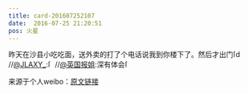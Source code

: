 ```yaml
---
title: card-201607252107
date:  2016-07-25 21:20:51
pos: 火星
---
```

昨天在沙县小吃吃面，送外卖的打了个电话说我到你楼下了。然后才出门<span class="url-icon"><img alt=[doge] src="https://h5.sinaimg.cn/m/emoticon/icon/others/d_doge-be7f768d78.png" style="width:1em; height:1em;" /></span> //<a href='/n/JLAXY_'>@JLAXY_</a>:<span class="url-icon"><img alt=[黑线] src="https://h5.sinaimg.cn/m/emoticon/icon/default/d_heixian-1bcf71bba6.png" style="width:1em; height:1em;" /></span>//<a href='/n/英国报姐'>@英国报姐</a>:深有体会<span class="url-icon"><img alt=[拜拜] src="https://h5.sinaimg.cn/m/emoticon/icon/default/d_baibai-8bfa9c2a4f.png" style="width:1em; height:1em;" /></span>

来源于个人weibo：[原文链接](https://m.weibo.cn/status/E0wcaa6dE?mblogid=E0wcaa6dE)